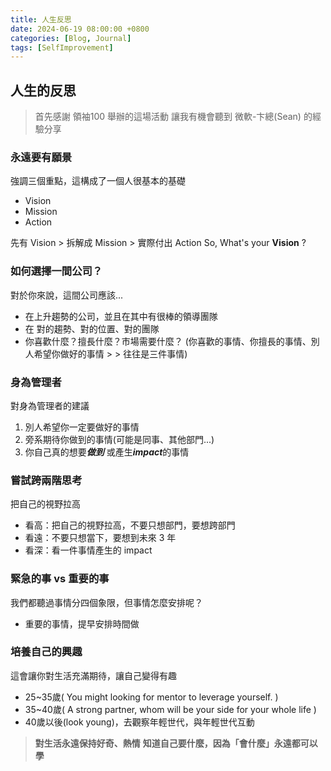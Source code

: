 ```yaml
---
title: 人生反思
date: 2024-06-19 08:00:00 +0800
categories: [Blog, Journal]
tags: [SelfImprovement]
---
```


## 人生的反思

> 首先感謝 領袖100 舉辦的這場活動
> 讓我有機會聽到 微軟-卞總(Sean) 的經驗分享

### 永遠要有願景
強調三個重點，這構成了一個人很基本的基礎
- Vision
- Mission
- Action


先有 Vision > 拆解成 Mission > 實際付出 Action
So, What's your **Vision** ?

### 如何選擇一間公司？
對於你來說，這間公司應該...
- 在上升趨勢的公司，並且在其中有很棒的領導團隊
- 在 對的趨勢、對的位置、對的團隊
- 你喜歡什麼？擅長什麼？市場需要什麼？
(你喜歡的事情、你擅長的事情、別人希望你做好的事情 > > 往往是三件事情)

### 身為管理者
對身為管理者的建議
1. 別人希望你一定要做好的事情
2. 旁系期待你做到的事情(可能是同事、其他部門...)
3. 你自己真的想要***做到*** 或產生***impact***的事情

### 嘗試跨兩階思考
把自己的視野拉高
- 看高：把自己的視野拉高，不要只想部門，要想跨部門
- 看遠：不要只想當下，要想到未來 3 年
- 看深：看一件事情產生的 impact

### 緊急的事 vs 重要的事
我們都聽過事情分四個象限，但事情怎麼安排呢？
- 重要的事情，提早安排時間做

### 培養自己的興趣
這會讓你對生活充滿期待，讓自己變得有趣
- 25~35歲( You might looking for mentor to leverage yourself. )
- 35~40歲( A strong partner, whom will be your side for your whole life )
- 40歲以後(look young)，去觀察年輕世代，與年輕世代互動

> **對生活永遠保持好奇、熱情**
> **知道自己要什麼，因為「會什麼」永遠都可以學**
